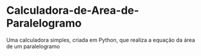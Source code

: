 # Calculadora-de-Area-de-Paralelogramo
Uma calculadora simples, criada em Python, que realiza a equação da área de um paralelogramo 
